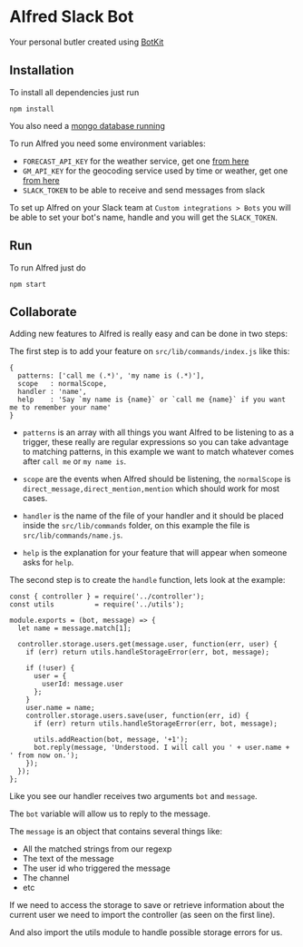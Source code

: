 # Alfred Slack Bot

Your personal butler created using [BotKit](https://github.com/howdyai/botkit)

## Installation

To install all dependencies just run

    npm install

You also need a [mongo database running](https://docs.mongodb.com/manual/installation/)

To run Alfred you need some environment variables:

- `FORECAST_API_KEY` for the weather service, get one [from here](https://developer.forecast.io/)
- `GM_API_KEY` for the geocoding service used by time or weather, get one [from here](console.developers.google.com)
- `SLACK_TOKEN` to be able to receive and send messages from slack

To set up Alfred on your Slack team at `Custom integrations > Bots` you will be able to set your bot's name, handle and you will get the `SLACK_TOKEN`.

## Run

To run Alfred just do

    npm start

## Collaborate

Adding new features to Alfred is really easy and can be done in two steps:

The first step is to add your feature on `src/lib/commands/index.js` like this:

    {
      patterns: ['call me (.*)', 'my name is (.*)'],
      scope   : normalScope,
      handler : 'name',
      help    : 'Say `my name is {name}` or `call me {name}` if you want me to remember your name'
    }

- `patterns` is an array with all things you want Alfred to be listening to as a trigger, these really are regular expressions so you can take advantage to matching patterns, in this example we want to match whatever comes after `call me` or `my name is`.

- `scope` are the events when Alfred should be listening, the `normalScope` is `direct_message,direct_mention,mention` which should work for most cases.

- `handler` is the name of the file of your handler and it should be placed inside the `src/lib/commands` folder, on this example the file is `src/lib/commands/name.js`.

- `help` is the explanation for your feature that will appear when someone asks for `help`.



The second step is to create the `handle` function, lets look at the example:

    const { controller } = require('../controller');
    const utils          = require('../utils');

    module.exports = (bot, message) => {
      let name = message.match[1];

      controller.storage.users.get(message.user, function(err, user) {
        if (err) return utils.handleStorageError(err, bot, message);

        if (!user) {
          user = {
            userId: message.user
          };
        }
        user.name = name;
        controller.storage.users.save(user, function(err, id) {
          if (err) return utils.handleStorageError(err, bot, message);

          utils.addReaction(bot, message, '+1');
          bot.reply(message, 'Understood. I will call you ' + user.name + ' from now on.');
        });
      });
    };

Like you see our handler receives two arguments `bot` and `message`.

The `bot` variable will allow us to reply to the message.

The `message` is an object that contains several things like:

- All the matched strings from our regexp
- The text of the message
- The user id who triggered the message
- The channel
- etc

If we need to access the storage to save or retrieve information about the current user we need to import the controller (as seen on the first line).

And also import the utils module to handle possible storage errors for us.

